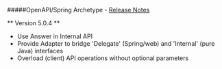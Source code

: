 #####OpenAPI/Spring Archetype - [Release Notes](release-notes.md)

** Version 5.0.4 **

- Use Answer in Internal API
- Provide Adapter to bridge 'Delegate' (Spring/web) and 'Internal' (pure Java) interfaces
- Overload (client) API operations without optional parameters 
